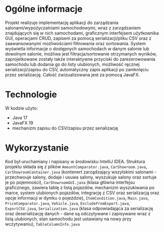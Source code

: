 # Ogólne informacje
Projekt realizuje implementację aplikacji do zarządzania salonami/wypożyczalniami samochodowymi, wraz z zarządzaniem 
znajdujących się w nich samochodami, graficznym interfejsem użytkownika GUI, operacjami CRUD, zapisem za pomocą 
serializacji/pliku CSV oraz z zaawansowanymi możliwościami filtrowania oraz sortowania. System wyświetla informacje 
o dostępnych samochodach w danym salonie lub dowolnym salonie, możliwa jest filtracja/sortowanie otrzymanych wyników, 
zaprojetkowane zostały także interaktywne przyciski do zarezerowowania samochodu lub dodania go do listy ulubionych, 
możliwość ręcznej serializacji/zapisu do CSV, automatyczny zapis aplikacji po zamknięciu przez serializację. Całość 
zwizualizowana jest za pomocą JavaFX.

# Technologie
W kodzie użyto:
* Java 17
* JavaFX 19
* mechanizm zapisu do CSV/zapisu przez serializację
	
# Wykorzystanie
Kod był uruchamiany i napisany w środowisku IntelliJ IDEA. Struktura projektu składa 
się z plików `AmountComparator.java`, `CarShowroom.java`, `CarShowroomContainer.java` (kontenert zarządzający 
wszytskimi salonami - przechwouje salony, dodaje i usuwa salony, wyszukuje salony oraz sortuje je po pojemności),
`CarShowroomGUI.java` (klasa główna interfejsu graficznego, zawiera tablę z listą pojazdów, mechanizm wyszukiwania 
po marce, system ulubionych pojazdów, integrację z CSV oraz serializacją oraz opcje informacji w dymku o pojeździe), 
`ItemCondition.java`, `Main.java`, `PriceComparator.java`, `Vehicle.java`, `ExcludeFromExport.java`, `ExportCSV.java`, 
`Serialization.java` (klasa odpowiadająca za serializację oraz deserializację danych - dane są odczytywane 
i zapisywane wraz z listą ulubionych, stan samochodu jest ustawiany na nowy przy wczytywaniu), 
`TableColumnInfo.java`

